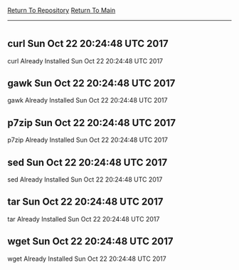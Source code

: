 [Return To Repository](https://github.com/deathbybandaid/piholeparser/)
[Return To Main](https://github.com/deathbybandaid/piholeparser/blob/master/RecentRunLogs/Mainlog.md)
____________________________________
# 
## curl Sun Oct 22 20:24:48 UTC 2017
curl Already Installed Sun Oct 22 20:24:48 UTC 2017
## gawk Sun Oct 22 20:24:48 UTC 2017
gawk Already Installed Sun Oct 22 20:24:48 UTC 2017
## p7zip Sun Oct 22 20:24:48 UTC 2017
p7zip Already Installed Sun Oct 22 20:24:48 UTC 2017
## sed Sun Oct 22 20:24:48 UTC 2017
sed Already Installed Sun Oct 22 20:24:48 UTC 2017
## tar Sun Oct 22 20:24:48 UTC 2017
tar Already Installed Sun Oct 22 20:24:48 UTC 2017
## wget Sun Oct 22 20:24:48 UTC 2017
wget Already Installed Sun Oct 22 20:24:48 UTC 2017
